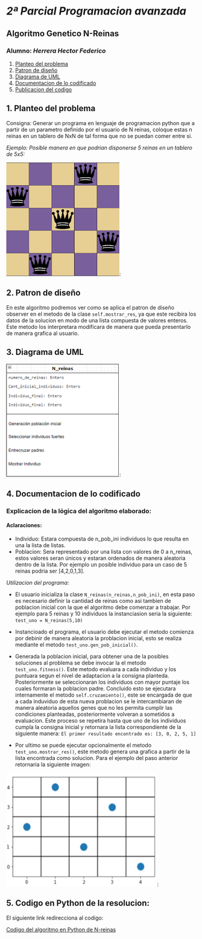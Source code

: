 # *2ª Parcial Programacion avanzada*
## Algoritmo Genetico N-Reinas
### Alumno: *Herrera Hector Federico*

1. [Planteo del problema](#id1)
2. [Patron de diseño](#id2)
3. [Diagrama de UML](#id3)
4. [Documentacion de lo codificado](#id4)
5. [Publicacion del codigo](#id5)

## 1. Planteo del problema <a name="id1"></a>
Consigna: Generar un programa en lenguaje de programacion python que a partir de un parametro definido por el usuario de N reinas, coloque estas n reinas en un tablero de NxN de tal forma que no se puedan comer entre si.

_Ejemplo: Posible manera en que podrian disponerse 5 reinas en un tablero de 5x5:_

<img src="https://github.com/f3derico1991/n_reinas_Herrera_Hector/blob/main/N_reinas_Herrea_hector/imagenes/CincoReinas.png" width=300 height=300>:

## 2. Patron de diseño <a name="id2"></a>
En este algoritmo podremos ver como se aplica el patron de diseño observer en el metodo de la clase `self.mostrar_res`, ya que este recibira los datos de la solucion en modo de una lista compuesta de valores enteros. Este metodo los interpretara modificara de manera que pueda presentarlo de manera grafica al usuario. 

## 3. Diagrama de UML <a name="id3"></a>
<img src="https://github.com/f3derico1991/n_reinas_Herrera_Hector/blob/main/N_reinas_Herrea_hector/imagenes/2022-07-04-10-51-app.diagrams.net.png" width=300 height=300>:

## 4. Documentacion de lo codificado <a name="id4"></a>
 ### Explicacion de la lógica del algoritmo elaborado:
 #### Aclaraciones:
 - Individuo: Estara compuesta de n_pob_ini individuos lo que resulta en una la lista de listas.
 - Poblacion: Sera representado por una lista con valores de 0 a n_reinas, estos valores seran únicos y estaran ordenados de manera aleatoria dentro de la lista. Por ejemplo un posible individuo para un caso de 5 reinas podria ser [4,2,0,1,3].
 
 *Utilizacion del programa:*
 - El usuario inicializa la clase `N_reinas(n_reinas,n_pob_ini)`, en esta paso es necesario definir la cantidad de reinas como asi tambien de poblacion inicial con la que el algoritmo debe comenzar a trabajar. Por ejemplo para 5 reinas y 10 individuos la instanciasion seria la siguiente: `test_uno = N_reinas(5,10)`

 - Instancioado el programa, el usuario debe ejecutar el metodo  comienza por debinir de manera aleatoria la problacion inicial, esto se realiza mediante el metodo 
`test_uno.gen_pob_inicial()`.
 
 - Generada la poblacion inicial, para obtener una de la posibles soluciones al problema se debe invocar la el metodo `test_uno.fitness()`.
 Este metodo evaluara a cada individuo y los puntuara segun el nivel de adaptacion a la consigna planteda. Posteriormente se seleccionaran los individuos con mayor puntaje los cuales formaran la poblacion padre. Concluido esto se ejecutara internamente el metodo `self.cruzamiento()`, este se encargada de que a cada induviduo de esta nueva problacion se le intercambiaran de manera aleatoria aquellos genes que no les permita cumplir las condiciones planteadas, posteriormente volveran a sometidos a evaluacion. Este proceso se repetira hasta que uno de los individuos cumpla la consigna inicial y retornara la lista correspondiente de la siguiente manera: `El primer resultado encontrado es: [3, 0, 2, 5, 1]`
 
 - Por ultimo se puede ejecutar opcionalmente el metodo `test_uno.mostrar_res()`, este metodo genera una grafica a partir de la lista encontrada como solucion. Para el ejemplo del paso anterior retornaria la siguiente imagen: 

<img src="https://github.com/f3derico1991/n_reinas_Herrera_Hector/blob/main/N_reinas_Herrea_hector/imagenes/print_solucion.png" width=400 height=300>:



## 5. Codigo en Python de la resolucion: <a name="id5"></a>
El siguiente link redirecciona al codigo:

[Codigo del algoritmo en Python de N-reinas](https://github.com/f3derico1991/n_reinas_Herrera_Hector/blob/main/N_reinas_Herrea_hector/2do_parcial_programacion_avanzada.py)

